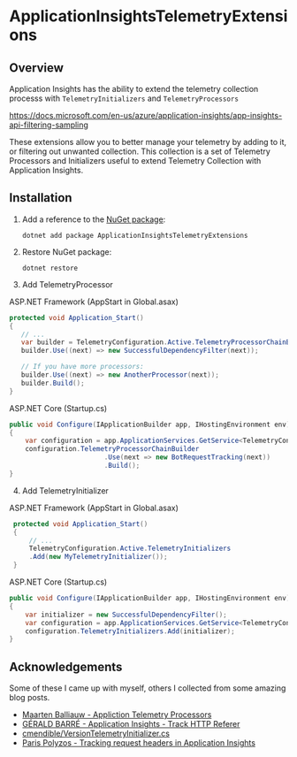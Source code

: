 # ApplicationInsightsTelemetryExtensions

## Overview

Application Insights has the ability to extend the telemetry collection processs with `TelemetryInitializers` and `TelemetryProcessors`

<https://docs.microsoft.com/en-us/azure/application-insights/app-insights-api-filtering-sampling>

These extensions allow you to better manage your telemetry by adding to it, or filtering out unwanted collection. This collection is a set of Telemetry Processors and Initializers useful to extend Telemetry Collection with Application Insights.

## Installation

1. Add a reference to the [NuGet package](https://www.nuget.org/packages/ApplicationInsightsTelemetryExtensions/):
    ```console
    dotnet add package ApplicationInsightsTelemetryExtensions
    ```

2. Restore NuGet package:
    ```console
    dotnet restore
    ```
3. Add TelemetryProcessor

ASP.NET Framework (AppStart in Global.asax)

   ```csharp
   protected void Application_Start()
   {
      // ...
      var builder = TelemetryConfiguration.Active.TelemetryProcessorChainBuilder;
      builder.Use((next) => new SuccessfulDependencyFilter(next));

      // If you have more processors:
      builder.Use((next) => new AnotherProcessor(next));
      builder.Build();
   }
   ```

ASP.NET Core (Startup.cs)

```csharp
public void Configure(IApplicationBuilder app, IHostingEnvironment env)
{
    var configuration = app.ApplicationServices.GetService<TelemetryConfiguration>();
    configuration.TelemetryProcessorChainBuilder
                        .Use(next => new BotRequestTracking(next))
                        .Build();
}
```

4. Add TelemetryInitializer

ASP.NET Framework (AppStart in Global.asax)

   ```csharp
    protected void Application_Start()
    {
        // ...
        TelemetryConfiguration.Active.TelemetryInitializers
        .Add(new MyTelemetryInitializer());
    }
   ```

ASP.NET Core (Startup.cs)

```csharp
public void Configure(IApplicationBuilder app, IHostingEnvironment env)
{
    var initializer = new SuccessfulDependencyFilter();
    var configuration = app.ApplicationServices.GetService<TelemetryConfiguration>();
    configuration.TelemetryInitializers.Add(initializer);
}
```

## Acknowledgements

Some of these I came up with myself, others I collected from some amazing blog posts.

* [Maarten Balliauw - Appliction Telemetry Processors](https://blog.maartenballiauw.be/post/2017/01/31/application-insights-telemetry-processors.html)
* [GÉRALD BARRÉ - Application Insights - Track HTTP Referer](https://www.meziantou.net/2017/08/07/application-insights-track-http-referer)
* [cmendible/VersionTelemetryInitializer.cs](https://gist.github.com/cmendible/0c333ea93d94ddbbf600)
* [Paris Polyzos - Tracking request headers in Application Insights](https://ppolyzos.com/2017/01/29/tracking-request-headers-in-application-insights/)